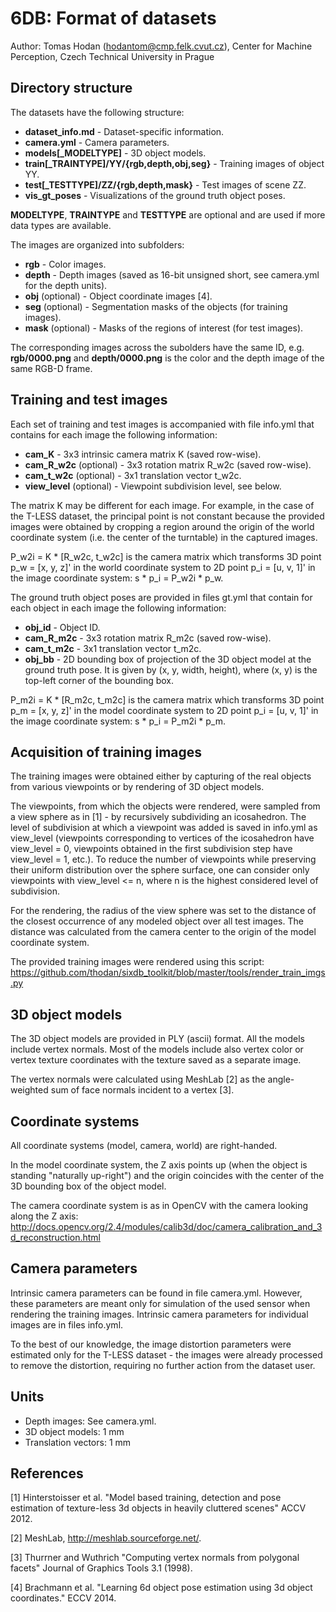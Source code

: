 # 6DB: Format of datasets

Author: Tomas Hodan (hodantom@cmp.felk.cvut.cz), Center for Machine Perception,
Czech Technical University in Prague


## Directory structure

The datasets have the following structure:

* **dataset_info.md** - Dataset-specific information.
* **camera.yml** - Camera parameters.
* **models[\_MODELTYPE]** - 3D object models.
* **train[\_TRAINTYPE]/YY/{rgb,depth,obj,seg}** - Training images of object YY.
* **test[\_TESTTYPE]/ZZ/{rgb,depth,mask}** - Test images of scene ZZ.
* **vis_gt_poses** - Visualizations of the ground truth object poses.

**MODELTYPE**, **TRAINTYPE** and **TESTTYPE** are optional and are used if more
data types are available.

The images are organized into subfolders:

* **rgb** - Color images.
* **depth** - Depth images (saved as 16-bit unsigned short, see camera.yml for
    the depth units).
* **obj** (optional) - Object coordinate images [4].
* **seg** (optional) - Segmentation masks of the objects (for training images).
* **mask** (optional) - Masks of the regions of interest (for test images).

The corresponding images across the subolders have the same ID,
e.g. **rgb/0000.png** and **depth/0000.png** is the color and the depth image
of the same RGB-D frame.


## Training and test images

Each set of training and test images is accompanied with file info.yml that
contains for each image the following information:

* **cam\_K** - 3x3 intrinsic camera matrix K (saved row-wise).
* **cam\_R\_w2c** (optional) - 3x3 rotation matrix R\_w2c (saved row-wise).
* **cam\_t\_w2c** (optional) - 3x1 translation vector t\_w2c.
* **view\_level** (optional) - Viewpoint subdivision level, see below.

The matrix K may be different for each image. For example, in the case of the
T-LESS dataset, the principal point is not constant because the provided images
were obtained by cropping a region around the origin of the world coordinate
system (i.e. the center of the turntable) in the captured images.

P\_w2i = K * [R\_w2c, t\_w2c] is the camera matrix which transforms 3D point
p\_w = [x, y, z]' in the world coordinate system to 2D point p\_i = [u, v, 1]'
in the image coordinate system: s * p\_i = P\_w2i * p\_w.

The ground truth object poses are provided in files gt.yml that contain for each
object in each image the following information:

* **obj\_id** - Object ID.
* **cam\_R\_m2c** - 3x3 rotation matrix R\_m2c (saved row-wise).
* **cam\_t\_m2c** - 3x1 translation vector t\_m2c.
* **obj\_bb** - 2D bounding box of projection of the 3D object model at the
    ground truth pose. It is given by (x, y, width, height), where (x, y) is the
    top-left corner of the bounding box. 

P\_m2i = K * [R\_m2c, t\_m2c] is the camera matrix which transforms 3D point
p\_m = [x, y, z]' in the model coordinate system to 2D point p\_i = [u, v, 1]'
in the image coordinate system: s * p\_i = P\_m2i * p\_m.


## Acquisition of training images

The training images were obtained either by capturing of the real objects from
various viewpoints or by rendering of 3D object models.

The viewpoints, from which the objects were rendered, were sampled from a view
sphere as in [1] - by recursively subdividing an icosahedron. The level of
subdivision at which a viewpoint was added is saved in info.yml as view_level
(viewpoints corresponding to vertices of the icosahedron have view_level = 0,
viewpoints obtained in the first subdivision step have view_level = 1, etc.).
To reduce the number of viewpoints while preserving their uniform distribution
over the sphere surface, one can consider only viewpoints with view_level <= n,
where n is the highest considered level of subdivision.

For the rendering, the radius of the view sphere was set to the distance of the
closest occurrence of any modeled object over all test images. The distance was
calculated from the camera center to the origin of the model coordinate system.

The provided training images were rendered using this script:
https://github.com/thodan/sixdb_toolkit/blob/master/tools/render_train_imgs.py


## 3D object models

The 3D object models are provided in PLY (ascii) format. All the models include
vertex normals. Most of the models include also vertex color or vertex texture
coordinates with the texture saved as a separate image.

The vertex normals were calculated using MeshLab [2] as the angle-weighted sum
of face normals incident to a vertex [3].


## Coordinate systems

All coordinate systems (model, camera, world) are right-handed.

In the model coordinate system, the Z axis points up (when the object is
standing "naturally up-right") and the origin coincides with the center of the
3D bounding box of the object model.

The camera coordinate system is as in OpenCV with the camera looking along the
Z axis:
http://docs.opencv.org/2.4/modules/calib3d/doc/camera_calibration_and_3d_reconstruction.html


## Camera parameters

Intrinsic camera parameters can be found in file camera.yml. However, these
parameters are meant only for simulation of the used sensor when rendering the
training images. Intrinsic camera parameters for individual images are in files
info.yml.

To the best of our knowledge, the image distortion parameters were estimated
only for the T-LESS dataset - the images were already processed to remove the
distortion, requiring no further action from the dataset user.


## Units

* Depth images: See camera.yml.
* 3D object models: 1 mm
* Translation vectors: 1 mm


## References

[1] Hinterstoisser et al. "Model based training, detection and pose estimation
    of texture-less 3d objects in heavily cluttered scenes" ACCV 2012.

[2] MeshLab, http://meshlab.sourceforge.net/.

[3] Thurrner and Wuthrich "Computing vertex normals from polygonal
    facets" Journal of Graphics Tools 3.1 (1998).

[4] Brachmann et al. "Learning 6d object pose estimation using 3d object
    coordinates." ECCV 2014.
